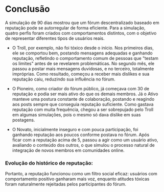 # Conclusão
A simulação de 90 dias mostrou que um fórum descentralizado baseado em reputação pode se autorregular de forma eficiente. Para a simulação, quatro perfis foram criados com comportamentos distintos, com o objetivo de representar diferentes tipos de usuários reais.

* O Troll, por exemplo, não foi tóxico desde o início. Nos primeiros dias, ele se comportou bem, postando mensagens adequadas e ganhando reputação, refletindo o comportamento comum de pessoas que "testam os limites" antes de se revelarem problemáticas. No segundo mês, ele passou a postar mais mensagens duvidosas, e no terceiro, totalmente impróprias. Como resultado, começou a receber mais dislikes e sua reputação caiu, reduzindo sua influência no fórum.

* O Pioneiro, como criador do fórum público, já começava com 30 de reputação e podia ser mais ativo do que os demais membros. Já o Ativo manteve uma postura constante de colaboração, postando e reagindo aos posts sempre que conseguia reputação suficiente. Como gastava reputação com muita frequência, chegou a ser sobrepujado pelo Troll em algumas simulações, pois o mesmo só dava dislike em suas postagens.

* O Novato, inicialmente inseguro e com pouca participação, foi ganhando reputação aos poucos conforme postava no fórum. Após ficar com a reputação acima de 5, passou a agir como um usuário ativo, avaliando o conteúdo dos outros, o que simulou o processo natural de integração de novos membros em comunidades online.

### Evolução do histórico de reputação:


Portanto, a reputação funcionou como um filtro social eficaz: usuários com comportamento positivo ganharam mais voz, enquanto atitudes tóxicas foram naturalmente rejeitadas pelos participantes do fórum.
